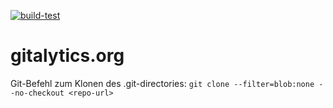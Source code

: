 [![build-test](https://github.com/konstantinlob/gitalytics.org/actions/workflows/testing-build.yml/badge.svg)](https://github.com/konstantinlob/gitalytics.org/actions/workflows/testing-build.yml)

# gitalytics.org

Git-Befehl zum Klonen des .git-directories: `git clone --filter=blob:none --no-checkout <repo-url>`
